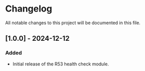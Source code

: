 # Changelog

All notable changes to this project will be documented in this file.

## [1.0.0] - 2024-12-12

### Added

- Initial release of the R53 health check module.

